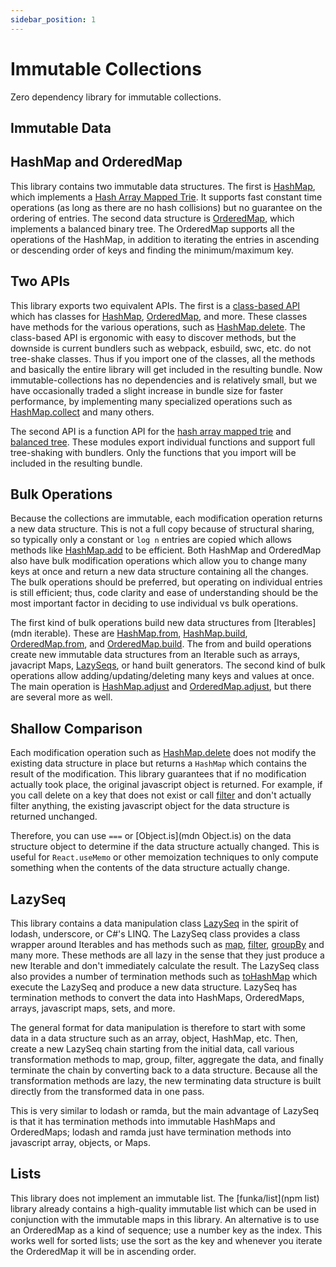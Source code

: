 ```yaml
---
sidebar_position: 1
---
```


# Immutable Collections

Zero dependency library for immutable collections.

## Immutable Data

## HashMap and OrderedMap

This library contains two immutable data structures. The first is
[HashMap](api/HashMap.mdx), which implements a [Hash Array Mapped
Trie](https://en.wikipedia.org/wiki/Hash). It supports fast constant time
operations (as long as there are no hash collisions) but no guarantee on the
ordering of entries. The second data structure is [OrderedMap](api/OrderedMap.mdx),
which implements a balanced binary tree. The OrderedMap supports all the operations
of the HashMap, in addition to iterating the entries in ascending or descending order of keys and finding the
minimum/maximum key.

## Two APIs

This library exports two equivalent APIs. The first is a [class-based API](api/class_api.mdx) which has classes
for [HashMap](api/HashMap.mdx), [OrderedMap](api/OrderedMap.mdx), and more. These classes have methods for the various operations,
such as [HashMap.delete](api/HashMap.mdx#delete). The class-based API is ergonomic with easy to discover methods, but the downside
is current bundlers such as webpack, esbuild, swc, etc. do not tree-shake classes. Thus if you import
one of the classes, all the methods and basically the entire library will get included in the resulting bundle. Now immutable-collections
has no dependencies and is relatively small, but we have occasionally traded a slight increase in bundle size for
faster performance, by implementing many specialized operations such as [HashMap.collect](api/HashMap.mdx#collect) and many others.

The second API is a function API for the [hash array mapped trie](api/data_structures_hamt.mdx) and [balanced tree](api/data_structures_tree.mdx).
These modules export individual functions and support full tree-shaking with bundlers. Only the functions that you import will be included
in the resulting bundle.

## Bulk Operations

Because the collections are immutable, each modification operation returns a new
data structure. This is not a full copy because of structural sharing, so
typically only a constant or `log n` entries are copied which allows methods like
[HashMap.add](api/HashMap.mdx#add) to be efficient. Both HashMap and OrderedMap
also have bulk modification operations which allow you to change many keys at once
and return a new data structure containing all the changes. The bulk operations should
be preferred, but operating on individual entries is still efficient; thus, code clarity
and ease of understanding should be the most important factor in deciding to use individual vs bulk operations.

The first kind of bulk operations build new data structures from [Iterables](mdn iterable). These
are [HashMap.from](api/HashMap.mdx#from), [HashMap.build](api/HashMap.mdx#build), [OrderedMap.from](api/OrderedMap.mdx#from),
and [OrderedMap.build](api/OrderedMap.mdx#build). The from and build operations create new immutable data structures from an Iterable such as arrays, javacript
Maps, [LazySeqs](api/LazySeq.mdx), or hand built generators. The second kind of bulk operations allow adding/updating/deleting many keys and values
at once. The main operation is [HashMap.adjust](api/HashMap.mdx#adjust) and [OrderedMap.adjust](api/OrderedMap.mdx#adjust), but there are
several more as well.

## Shallow Comparison

Each modification operation such as [HashMap.delete](api/HashMap.mdx#delete)
does not modify the existing data structure in place but returns a `HashMap`
which contains the result of the modification. This library guarantees that if
no modification actually took place, the original javascript object is returned.
For example, if you call delete on a key that does not exist or call [filter](api/HashMap.mdx#filter) and don't actually filter anything, the existing
javascript object for the data structure is returned unchanged.

Therefore, you can use `===` or [Object.is](mdn Object.is) on the data structure
object to determine if the data structure actually changed. This is useful
for `React.useMemo` or other memoization techniques to only compute something when
the contents of the data structure actually change.

## LazySeq

This library contains a data manipulation class [LazySeq](api/LazySeq.mdx) in
the spirit of lodash, underscore, or C#'s LINQ. The LazySeq class provides a
class wrapper around Iterables and has methods such as
[map](api/LazySeq.mdx#map), [filter](api/LazySeq.mdx#filter),
[groupBy](api/class_api.mdx#groupBy) and many more. These methods are all lazy
in the sense that they just produce a new Iterable and don't immediately
calculate the result. The LazySeq class also provides a number of termination
methods such as [toHashMap](api/LazySeq.mdx#toHashMap) which execute the LazySeq
and produce a new data structure. LazySeq has termination methods to convert
the data into HashMaps, OrderedMaps, arrays, javascript maps, sets, and more.

The general format for data manipulation is therefore to start with some data in
a data structure such as an array, object, HashMap, etc. Then, create a new
LazySeq chain starting from the initial data, call various transformation
methods to map, group, filter, aggregate the data, and finally terminate the
chain by converting back to a data structure. Because all the transformation
methods are lazy, the new terminating data structure is built directly from the
transformed data in one pass.

This is very similar to lodash or ramda, but the main advantage of LazySeq is that
it has termination methods into immutable HashMaps and OrderedMaps; lodash and ramda just
have termination methods into javascript array, objects, or Maps.

## Lists

This library does not implement an immutable list. The [funka/list](npm list) library
already contains a high-quality immutable list which can be used in conjunction with
the immutable maps in this library. An alternative is to use an OrderedMap as a kind
of sequence; use a number key as the index. This works well for sorted lists;
use the sort as the key and whenever you iterate the OrderedMap it will be in ascending
order.
